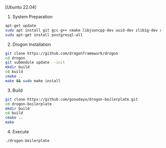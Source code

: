 [Ubuntu 22.04]

1. System Preparation

```bash
apt-get update
sudo apt install git gcc g++ cmake libjsoncpp-dev uuid-dev zlib1g-dev openssl libssl-dev
sudo apt-get install postgresql-all
```

2. Drogon Installation

```bash
git clone https://github.com/drogonframework/drogon
cd drogon
git submodule update --init
mkdir build
cd build
cmake ..
make && sudo make install
```

3. Build

```bash
git clone https://github.com/gonudayo/drogon-boilerplate.git
cd drogon-boilerplate
mkdir build
cd build
cmake ..
make
```

4. Execute

```bash
./drogon-boilerplate
```
